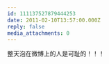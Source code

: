 ```yaml
---
id: 111137527879444253
date: 2011-02-10T13:57:00.000Z
reply: false
media_attachments: 0
---
```


整天泡在微博上的人是可耻的！！！ ​​​​


